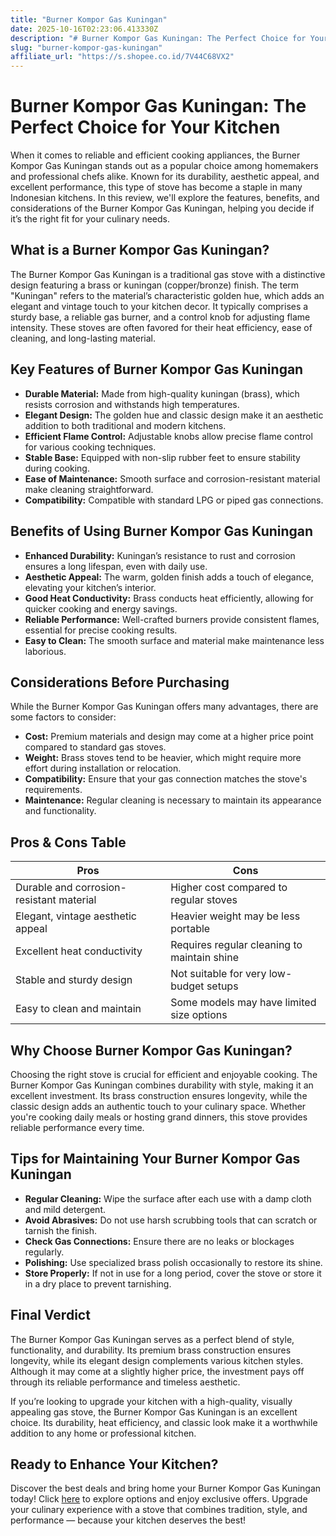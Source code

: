 ```yaml
---
title: "Burner Kompor Gas Kuningan"
date: 2025-10-16T02:23:06.413330Z
description: "# Burner Kompor Gas Kuningan: The Perfect Choice for Your Kitchen..."
slug: "burner-kompor-gas-kuningan"
affiliate_url: "https://s.shopee.co.id/7V44C68VX2"
---
```

# Burner Kompor Gas Kuningan: The Perfect Choice for Your Kitchen

When it comes to reliable and efficient cooking appliances, the Burner Kompor Gas Kuningan stands out as a popular choice among homemakers and professional chefs alike. Known for its durability, aesthetic appeal, and excellent performance, this type of stove has become a staple in many Indonesian kitchens. In this review, we'll explore the features, benefits, and considerations of the Burner Kompor Gas Kuningan, helping you decide if it’s the right fit for your culinary needs.

## What is a Burner Kompor Gas Kuningan?

The Burner Kompor Gas Kuningan is a traditional gas stove with a distinctive design featuring a brass or kuningan (copper/bronze) finish. The term "Kuningan" refers to the material’s characteristic golden hue, which adds an elegant and vintage touch to your kitchen decor. It typically comprises a sturdy base, a reliable gas burner, and a control knob for adjusting flame intensity. These stoves are often favored for their heat efficiency, ease of cleaning, and long-lasting material.

## Key Features of Burner Kompor Gas Kuningan

- **Durable Material:** Made from high-quality kuningan (brass), which resists corrosion and withstands high temperatures.
- **Elegant Design:** The golden hue and classic design make it an aesthetic addition to both traditional and modern kitchens.
- **Efficient Flame Control:** Adjustable knobs allow precise flame control for various cooking techniques.
- **Stable Base:** Equipped with non-slip rubber feet to ensure stability during cooking.
- **Ease of Maintenance:** Smooth surface and corrosion-resistant material make cleaning straightforward.
- **Compatibility:** Compatible with standard LPG or piped gas connections.

## Benefits of Using Burner Kompor Gas Kuningan

- **Enhanced Durability:** Kuningan’s resistance to rust and corrosion ensures a long lifespan, even with daily use.
- **Aesthetic Appeal:** The warm, golden finish adds a touch of elegance, elevating your kitchen’s interior.
- **Good Heat Conductivity:** Brass conducts heat efficiently, allowing for quicker cooking and energy savings.
- **Reliable Performance:** Well-crafted burners provide consistent flames, essential for precise cooking results.
- **Easy to Clean:** The smooth surface and material make maintenance less laborious.

## Considerations Before Purchasing

While the Burner Kompor Gas Kuningan offers many advantages, there are some factors to consider:

- **Cost:** Premium materials and design may come at a higher price point compared to standard gas stoves.
- **Weight:** Brass stoves tend to be heavier, which might require more effort during installation or relocation.
- **Compatibility:** Ensure that your gas connection matches the stove's requirements.
- **Maintenance:** Regular cleaning is necessary to maintain its appearance and functionality.

## Pros & Cons Table

| **Pros**                                    | **Cons**                                             |
|----------------------------------------------|------------------------------------------------------|
| Durable and corrosion-resistant material   | Higher cost compared to regular stoves              |
| Elegant, vintage aesthetic appeal            | Heavier weight may be less portable                |
| Excellent heat conductivity                  | Requires regular cleaning to maintain shine       |
| Stable and sturdy design                     | Not suitable for very low-budget setups           |
| Easy to clean and maintain                   | Some models may have limited size options          |

## Why Choose Burner Kompor Gas Kuningan?

Choosing the right stove is crucial for efficient and enjoyable cooking. The Burner Kompor Gas Kuningan combines durability with style, making it an excellent investment. Its brass construction ensures longevity, while the classic design adds an authentic touch to your culinary space. Whether you're cooking daily meals or hosting grand dinners, this stove provides reliable performance every time.

## Tips for Maintaining Your Burner Kompor Gas Kuningan

- **Regular Cleaning:** Wipe the surface after each use with a damp cloth and mild detergent.
- **Avoid Abrasives:** Do not use harsh scrubbing tools that can scratch or tarnish the finish.
- **Check Gas Connections:** Ensure there are no leaks or blockages regularly.
- **Polishing:** Use specialized brass polish occasionally to restore its shine.
- **Store Properly:** If not in use for a long period, cover the stove or store it in a dry place to prevent tarnishing.

## Final Verdict

The Burner Kompor Gas Kuningan serves as a perfect blend of style, functionality, and durability. Its premium brass construction ensures longevity, while its elegant design complements various kitchen styles. Although it may come at a slightly higher price, the investment pays off through its reliable performance and timeless aesthetic.

If you’re looking to upgrade your kitchen with a high-quality, visually appealing gas stove, the Burner Kompor Gas Kuningan is an excellent choice. Its durability, heat efficiency, and classic look make it a worthwhile addition to any home or professional kitchen.

## Ready to Enhance Your Kitchen?

Discover the best deals and bring home your Burner Kompor Gas Kuningan today! Click [here](https://s.shopee.co.id/7V44C68VX2) to explore options and enjoy exclusive offers. Upgrade your culinary experience with a stove that combines tradition, style, and performance — because your kitchen deserves the best!